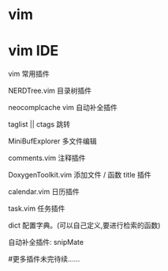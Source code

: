 vim
===
vim IDE
===
vim 常用插件

NERDTree.vim
目录树插件

neocomplcache
vim 自动补全插件

taglist  || ctags
跳转

MiniBufExplorer
多文件编辑

comments.vim
注释插件

DoxygenToolkit.vim
添加文件 / 函数 title 插件

calendar.vim
日历插件

task.vim
任务插件

dict 配置字典。(可以自己定义,要进行检索的函数)

自动补全插件:
snipMate

#更多插件未完待续......


